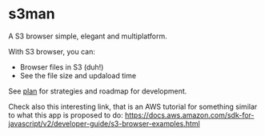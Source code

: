 # s3man

A S3 browser simple, elegant and multiplatform.

With S3 browser, you can:

* Browser files in S3 (duh!)
* See the file size and updaload time

See [plan](PLAN.md) for strategies and roadmap for development.

Check also this interesting link, that is an AWS tutorial for something similar to what this app is proposed to do: https://docs.aws.amazon.com/sdk-for-javascript/v2/developer-guide/s3-browser-examples.html
